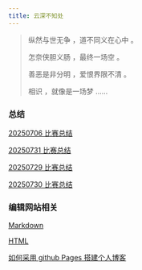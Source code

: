 ```yaml
---
title: 云深不知处
---
```


>  纵然与世无争 ，道不同义在心中 。
>
>  怎奈侠胆义肠 ，最终一场空 。
>
>  善恶是非分明 ，爱恨界限不清 。
>
>  相识 ，就像是一场梦 ……

### 总结

[20250706 比赛总结](https://2024wangyuxuan.github.io/pages/20250706)

[20250731 比赛总结](https://2024wangyuxuan.github.io/pages/20250727)

[20250729 比赛总结](https://2024wangyuxuan.github.io/pages/20250729)

[20250730 比赛总结](https://2024wangyuxuan.github.io/pages/20250730)

### 编辑网站相关

[Markdown](https://blog.imsyy.top/posts/2022/0710)

[HTML](https://blog.csdn.net/ZL_1618/article/details/132684675?ops_request_misc={"request_id"%3A"dab2fec731cbfe043abefaac8a13dbcb"%2C"scm"%3A"20140713.130102334.."}&request_id=dab2fec731cbfe043abefaac8a13dbcb&biz_id=0&utm_medium=distribute.pc_search_result.none-task-blog-2~all~top_positive~default-2-132684675-null-null.142^v102^pc_search_result_base6&utm_term=HTML&spm=1018.2226.3001.4187)

[如何采用 github Pages 搭建个人博客](https://www.luogu.com.cn/article/cfo1y9z4)
